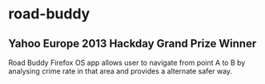 road-buddy
==========

## Yahoo Europe 2013 Hackday Grand Prize Winner

Road Buddy Firefox OS app allows user to navigate from point A to B by analysing crime rate in that area and provides a alternate safer way.
